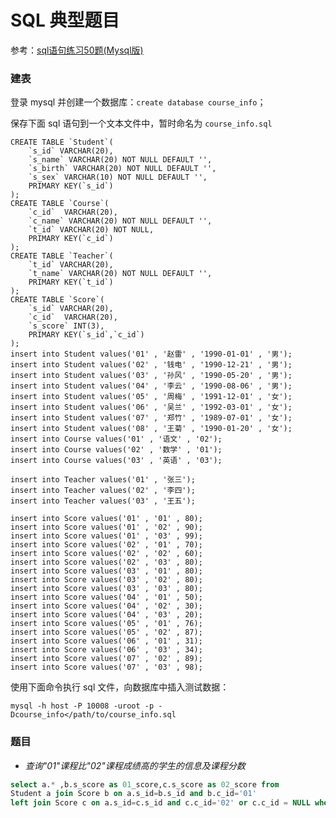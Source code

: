 # SQL 典型题目

参考：[sql语句练习50题(Mysql版)][1]



### 建表

登录 mysql 并创建一个数据库：`create database course_info`；

保存下面 sql 语句到一个文本文件中，暂时命名为 `course_info.sql`

```mysql
CREATE TABLE `Student`(
	`s_id` VARCHAR(20),
	`s_name` VARCHAR(20) NOT NULL DEFAULT '',
	`s_birth` VARCHAR(20) NOT NULL DEFAULT '',
	`s_sex` VARCHAR(10) NOT NULL DEFAULT '',
	PRIMARY KEY(`s_id`)
);
CREATE TABLE `Course`(
	`c_id`  VARCHAR(20),
	`c_name` VARCHAR(20) NOT NULL DEFAULT '',
	`t_id` VARCHAR(20) NOT NULL,
	PRIMARY KEY(`c_id`)
);
CREATE TABLE `Teacher`(
	`t_id` VARCHAR(20),
	`t_name` VARCHAR(20) NOT NULL DEFAULT '',
	PRIMARY KEY(`t_id`)
);
CREATE TABLE `Score`(
	`s_id` VARCHAR(20),
	`c_id`  VARCHAR(20),
	`s_score` INT(3),
	PRIMARY KEY(`s_id`,`c_id`)
);
insert into Student values('01' , '赵雷' , '1990-01-01' , '男');
insert into Student values('02' , '钱电' , '1990-12-21' , '男');
insert into Student values('03' , '孙风' , '1990-05-20' , '男');
insert into Student values('04' , '李云' , '1990-08-06' , '男');
insert into Student values('05' , '周梅' , '1991-12-01' , '女');
insert into Student values('06' , '吴兰' , '1992-03-01' , '女');
insert into Student values('07' , '郑竹' , '1989-07-01' , '女');
insert into Student values('08' , '王菊' , '1990-01-20' , '女');
insert into Course values('01' , '语文' , '02');
insert into Course values('02' , '数学' , '01');
insert into Course values('03' , '英语' , '03');

insert into Teacher values('01' , '张三');
insert into Teacher values('02' , '李四');
insert into Teacher values('03' , '王五');

insert into Score values('01' , '01' , 80);
insert into Score values('01' , '02' , 90);
insert into Score values('01' , '03' , 99);
insert into Score values('02' , '01' , 70);
insert into Score values('02' , '02' , 60);
insert into Score values('02' , '03' , 80);
insert into Score values('03' , '01' , 80);
insert into Score values('03' , '02' , 80);
insert into Score values('03' , '03' , 80);
insert into Score values('04' , '01' , 50);
insert into Score values('04' , '02' , 30);
insert into Score values('04' , '03' , 20);
insert into Score values('05' , '01' , 76);
insert into Score values('05' , '02' , 87);
insert into Score values('06' , '01' , 31);
insert into Score values('06' , '03' , 34);
insert into Score values('07' , '02' , 89);
insert into Score values('07' , '03' , 98);
```

使用下面命令执行 sql 文件，向数据库中插入测试数据：

`mysql -h host -P 10008 -uroot -p -Dcourse_info</path/to/course_info.sql`

### 题目

* *查询"01"课程比"02"课程成绩高的学生的信息及课程分数*

```sql
select a.* ,b.s_score as 01_score,c.s_score as 02_score from 
Student a join Score b on a.s_id=b.s_id and b.c_id='01'
left join Score c on a.s_id=c.s_id and c.c_id='02' or c.c_id = NULL where b.s_score>c.s_score
```









































[1]:<https://blog.csdn.net/fashion2014/article/details/78826299>